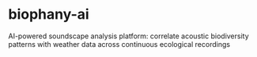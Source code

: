 # biophany-ai
AI-powered soundscape analysis platform: correlate acoustic biodiversity patterns with weather data across continuous ecological recordings

